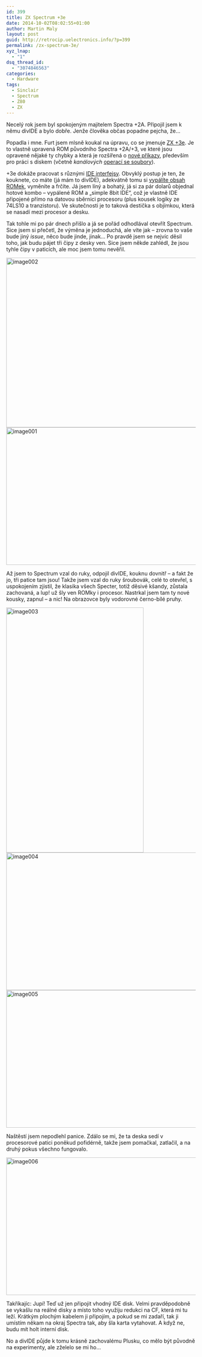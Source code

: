 ```yaml
---
id: 399
title: ZX Spectrum +3e
date: 2014-10-02T08:02:55+01:00
author: Martin Maly
layout: post
guid: http://retrocip.uelectronics.info/?p=399
permalink: /zx-spectrum-3e/
xyz_lnap:
  - "1"
dsq_thread_id:
  - "3074846563"
categories:
  - Hardware
tags:
  - Sinclair
  - Spectrum
  - Z80
  - ZX
---
```

Necelý rok jsem byl spokojeným majitelem Spectra +2A. Připojil jsem k němu divIDE a bylo dobře. Jenže člověka občas popadne pejcha, že&#8230;

<!--more-->

Popadla i mne. Furt jsem mlsně koukal na úpravu, co se jmenuje [ZX +3e](http://www.worldofspectrum.org/zxplus3e/). Je to vlastně upravená ROM původního Spectra +2A/+3, ve které jsou opravené nějaké ty chybky a která je rozšířená o [nové příkazy](http://www.worldofspectrum.org/zxplus3e/commands.html), především pro práci s diskem (včetně _kanálových_ [operací se soubory](http://www.worldofspectrum.org/zxplus3e/channels.html)).

+3e dokáže pracovat s různými [IDE interfejsy](http://www.worldofspectrum.org/zxplus3e/interface.html). Obvyklý postup je ten, že kouknete, co máte (já mám to divIDE), adekvátně tomu si [vypálíte obsah ROMek](http://www.worldofspectrum.org/zxplus3e/p3eroms.html), vyměníte a frčíte. Já jsem líný a bohatý, já si za pár dolarů objednal hotové kombo &#8211; vypálené ROM a &#8222;simple 8bit IDE&#8220;, což je vlastně IDE připojené přímo na datovou sběrnici procesoru (plus kousek logiky ze 74LS10 a tranzistoru). Ve skutečnosti je to taková destička s objímkou, která se nasadí mezi procesor a desku.

Tak tohle mi po pár dnech přišlo a já se pořád odhodlával otevřít Spectrum. Sice jsem si přečetl, že výměna je jednoduchá, ale víte jak &#8211; zrovna to vaše bude jiný _issue_, něco bude jinde, jinak&#8230; Po pravdě jsem se nejvíc děsil toho, jak budu pájet tři čipy z desky ven. Sice jsem někde zahlédl, že jsou tyhle čipy v paticích, ale moc jsem tomu nevěřil.

<img loading="lazy" class="aligncenter size-full wp-image-404" src="http://retrocip.uelectronics.info/wp-content/uploads/sites/6/2014/10/image002.jpg" alt="image002" width="800" height="450" srcset="https://retrocip.cz/wp-content/uploads/sites/6/2014/10/image002.jpg 800w, https://retrocip.cz/wp-content/uploads/sites/6/2014/10/image002-650x365.jpg 650w" sizes="(max-width: 800px) 100vw, 800px" />  
<img loading="lazy" class="aligncenter size-medium wp-image-405" src="http://retrocip.uelectronics.info/wp-content/uploads/sites/6/2014/10/image001-650x365.jpg" alt="image001" width="650" height="365" srcset="https://retrocip.cz/wp-content/uploads/sites/6/2014/10/image001-650x365.jpg 650w, https://retrocip.cz/wp-content/uploads/sites/6/2014/10/image001.jpg 800w" sizes="(max-width: 650px) 100vw, 650px" /> 

Až jsem to Spectrum vzal do ruky, odpojil divIDE, kouknu dovnitř &#8211; a fakt že jo, tři patice tam jsou! Takže jsem vzal do ruky šroubovák, celé to otevřel, s uspokojením zjistil, že klasika všech Specter, totiž děsivé kšandy, zůstala zachovaná, a lup! už šly ven ROMky i procesor. Nastrkal jsem tam ty nové kousky, zapnul &#8211; a nic! Na obrazovce byly vodorovné černo-bílé pruhy.

<img loading="lazy" class="aligncenter size-medium wp-image-403" src="http://retrocip.uelectronics.info/wp-content/uploads/sites/6/2014/10/image003-365x650.jpg" alt="image003" width="365" height="650" srcset="https://retrocip.cz/wp-content/uploads/sites/6/2014/10/image003-365x650.jpg 365w, https://retrocip.cz/wp-content/uploads/sites/6/2014/10/image003.jpg 450w" sizes="(max-width: 365px) 100vw, 365px" /><img loading="lazy" class="aligncenter size-medium wp-image-402" src="http://retrocip.uelectronics.info/wp-content/uploads/sites/6/2014/10/image004-650x365.jpg" alt="image004" width="650" height="365" srcset="https://retrocip.cz/wp-content/uploads/sites/6/2014/10/image004-650x365.jpg 650w, https://retrocip.cz/wp-content/uploads/sites/6/2014/10/image004.jpg 800w" sizes="(max-width: 650px) 100vw, 650px" /><img loading="lazy" class="aligncenter size-medium wp-image-401" src="http://retrocip.uelectronics.info/wp-content/uploads/sites/6/2014/10/image005-650x365.jpg" alt="image005" width="650" height="365" srcset="https://retrocip.cz/wp-content/uploads/sites/6/2014/10/image005-650x365.jpg 650w, https://retrocip.cz/wp-content/uploads/sites/6/2014/10/image005.jpg 800w" sizes="(max-width: 650px) 100vw, 650px" /> 

Naštěstí jsem nepodlehl panice. Zdálo se mi, že ta deska sedí v procesorové patici poněkud pofidérně, takže jsem pomačkal, zatlačil, a na druhý pokus všechno fungovalo.

<img loading="lazy" class="aligncenter size-medium wp-image-400" src="http://retrocip.uelectronics.info/wp-content/uploads/sites/6/2014/10/image006-650x365.jpg" alt="image006" width="650" height="365" srcset="https://retrocip.cz/wp-content/uploads/sites/6/2014/10/image006-650x365.jpg 650w, https://retrocip.cz/wp-content/uploads/sites/6/2014/10/image006.jpg 800w" sizes="(max-width: 650px) 100vw, 650px" /> 

Takříkajíc: Jupí! Teď už jen připojit vhodný IDE disk. Velmi pravděpodobně se vykašlu na reálné disky a místo toho využiju redukci na CF, která mi tu leží. Krátkým plochým kabelem ji připojím, a pokud se mi zadaří, tak ji umístím někam na okraj Spectra tak, aby šla karta vytahovat. A když ne, budu mít holt interní disk.

No a divIDE půjde k tomu krásně zachovalému Plusku, co mělo být původně na experimenty, ale zželelo se mi ho&#8230;
